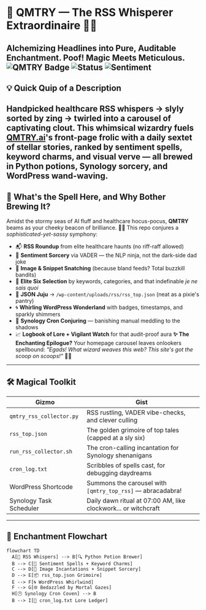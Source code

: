 # 📰 QMTRY — The RSS Whisperer Extraordinaire 🎩✨
**Alchemizing Headlines into Pure, Auditable Enchantment. Poof! Magic Meets Meticulous.**
![QMTRY Badge](https://img.shields.io/badge/QMTRY-Audit_Ready_Teal?style=flat-square&logo=dependabot)
![Status](https://img.shields.io/badge/status-Live-brightgreen?style=flat-square)
![Sentiment](https://img.shields.io/badge/sentiment-scored-blueviolet?style=flat-square)
---
## 💡 Quick Quip of a Description
**Handpicked healthcare RSS whispers → slyly sorted by zing → twirled into a carousel of captivating clout.**
This whimsical wizardry fuels [QMTRY.ai](https://qmtry.ai)'s front-page frolic with a daily sextet of stellar stories, ranked by sentiment spells, keyword charms, and visual verve — all brewed in Python potions, Synology sorcery, and WordPress wand-waving.
---
## 📖 What's the Spell Here, and Why Bother Brewing It?
Amidst the stormy seas of AI fluff and healthcare hocus-pocus, **QMTRY** beams as your cheeky beacon of brilliance. 🏰✨
This repo conjures a *sophisticated-yet-sassy* symphony:
- 📬 **RSS Roundup** from elite healthcare haunts (no riff-raff allowed)
- 🧠 **Sentiment Sorcery** via VADER — the NLP ninja, not the dark-side dad joke
- 🎨 **Image & Snippet Snatching** (because bland feeds? Total buzzkill bandits)
- 🎯 **Elite Six Selection** by keywords, categories, and that indefinable *je ne sais quoi*
- 🧼 **JSON Juju** → `/wp-content/uploads/rss/rss_top.json` (neat as a pixie's pantry)
- 🌀 **Whirling WordPress Wonderland** with badges, timestamps, and sparkly shimmers
- 🔁 **Synology Cron Conjuring** — banishing manual meddling to the shadows
- 📈 **Logbook of Lore + Vigilant Watch** for that audit-proof aura
**✨ The Enchanting Epilogue?**
Your homepage carousel leaves onlookers spellbound:
_"Egads! What wizard weaves this web? This site's got the scoop on scoops!"_ 🧙‍♂️
---
## 🛠️ Magical Toolkit
| Gizmo | Gist |
|-------|------|
| `qmtry_rss_collector.py` | RSS rustling, VADER vibe-checks, and clever culling |
| `rss_top.json` | The golden grimoire of top tales (capped at a sly six) |
| `run_rss_collector.sh` | The cron-calling incantation for Synology shenanigans |
| `cron_log.txt` | Scribbles of spells cast, for debugging daydreams |
| WordPress Shortcode | Summons the carousel with `[qmtry_top_rss]` — abracadabra! |
| Synology Task Scheduler | Daily dawn ritual at 07:00 AM, like clockwork... or witchcraft |
---
## 🔁 Enchantment Flowchart
```mermaid
flowchart TD
  A[📡 RSS Whispers] --> B[🔍 Python Potion Brewer]
  B --> C[🧠 Sentiment Spells + Keyword Charms]
  C --> D[🎨 Image Incantations + Snippet Sorcery]
  D --> E[📦 rss_top.json Grimoire]
  E --> F[🌀 WordPress Whirlwind]
  F --> G[🌐 Bedazzled by Mortal Gazes]
  H[🕑 Synology Cron Coven] --> B
  B --> I[📓 cron_log.txt Lore Ledger]
```
